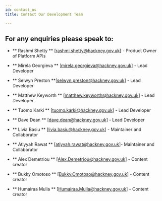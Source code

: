 ```yaml
---
id: contact_us
title: Contact Our Development Team

---
```


## For any enquiries please speak to:

- ** Rashmi Shetty ** [rashmi.shetty@hackney.gov.uk] - Product Owner of Platform APIs

- ** Mirela Georgieva ** [mirela.georgieva@hackney.gov.uk] - Lead Developer

- ** Selwyn Preston **[selwyn.preston@hackney.gov.uk] - Lead Developer

- ** Matthew Keyworth ** [matthew.keyworth@hackney.gov.uk] - Lead Developer

- ** Tuomo Karki ** [tuomo.karki@hackney.gov.uk] - Lead Developer

- ** Dave Dean ** [dave.dean@hackney.gov.uk] - Lead Developer

- ** Livia Basiu ** [livia.basiu@hackney.gov.uk] - Maintainer and Collaborator

- ** Atiyyah Rawat ** [atiyyah.rawat@hackney.gov.uk]- Maintainer and Collaborator

- ** Alex Demetriou ** [Alex.Demetriou@hackney.gov.uk] - Content creator

- ** Bukky Omotoso ** [Bukky.Omotoso@hackney.gov.uk] - Content creator

- ** Humairaa Mulla ** [Humairaa.Mulla@hackney.gov.uk] - Content creator
